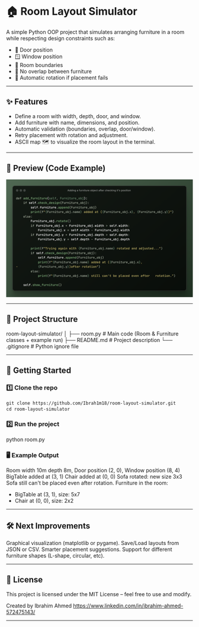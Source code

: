 # 🏠 Room Layout Simulator  

A simple Python OOP project that simulates arranging furniture in a room while respecting design constraints such as:  
- 🚪 Door position  
- 🪟 Window position  
- 📏 Room boundaries  
- 🚫 No overlap between furniture  
- 🔄 Automatic rotation if placement fails  

---

## ✨ Features
- Define a room with width, depth, door, and window.  
- Add furniture with name, dimensions, and position.  
- Automatic validation (boundaries, overlap, door/window).  
- Retry placement with rotation and adjustment.  
- ASCII map 🗺️ to visualize the room layout in the terminal.  

---

## 📸 Preview (Code Example)
![Adding Furniture Function](images/Adding-a-furniture-object-after-checking-it's-position-.png)

---

## 📂 Project Structure
room-layout-simulator/
│
├── room.py # Main code (Room & Furniture classes + example run)
├── README.md # Project description
└── .gitignore # Python ignore file

---

## 🚀 Getting Started  

### 1️⃣ Clone the repo
```
git clone https://github.com/Ibrah1m18/room-layout-simulator.git
cd room-layout-simulator
```
### 2️⃣ Run the project
python room.py

### 🖥️ Example Output
Room width 10m depth 8m, Door position (2, 0), Window position (8, 4)
BigTable added at (3, 1)
Chair added at (0, 0)
Sofa rotated: new size 3x3
Sofa still can't be placed even after rotation.
Furniture in the room:
- BigTable at (3, 1), size: 5x7
- Chair at (0, 0), size: 2x2

---

## 🛠️ Next Improvements
Graphical visualization (matplotlib or pygame).
Save/Load layouts from JSON or CSV.
Smarter placement suggestions.
Support for different furniture shapes (L-shape, circular, etc).

---

## 📜 License
This project is licensed under the MIT License – feel free to use and modify.

Created by Ibrahim Ahmed 
https://www.linkedin.com/in/ibrahim-ahmed-572475143/

--- 


